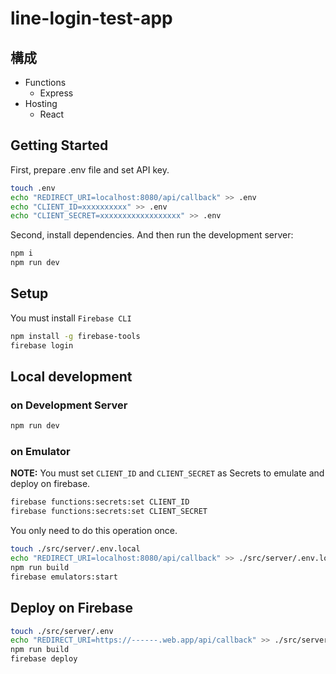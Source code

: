 # line-login-test-app

## 構成
- Functions
    - Express
- Hosting
    - React

## Getting Started
First, prepare .env file and set API key.
```sh
touch .env
echo "REDIRECT_URI=localhost:8080/api/callback" >> .env
echo "CLIENT_ID=xxxxxxxxxx" >> .env
echo "CLIENT_SECRET=xxxxxxxxxxxxxxxxxx" >> .env
```
Second, install dependencies.
And then run the development server:
```sh
npm i
npm run dev
```

## Setup
You must install `Firebase CLI`
```sh
npm install -g firebase-tools
firebase login
```

## Local development
### on Development Server
```sh
npm run dev
```
### on Emulator
**NOTE:** You must set `CLIENT_ID` and `CLIENT_SECRET` as Secrets to emulate and deploy on firebase.
```sh
firebase functions:secrets:set CLIENT_ID
firebase functions:secrets:set CLIENT_SECRET
```
You only need to do this operation once.
```sh
touch ./src/server/.env.local
echo "REDIRECT_URI=localhost:8080/api/callback" >> ./src/server/.env.local
npm run build
firebase emulators:start
```

## Deploy on Firebase
```sh
touch ./src/server/.env
echo "REDIRECT_URI=https://------.web.app/api/callback" >> ./src/server/.env
npm run build
firebase deploy
```

